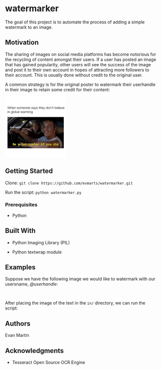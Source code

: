 # watermarker

The goal of this project is to automate the process of adding a simple watermark to an image.

## Motivation

The sharing of images on social media platforms has become notorious for the recycling of content amongst their users. If a user has posted an image that has gained popularity, other users will see the success of the image and post it to their own account in hopes of attracting more followers to their account. This is usually done without credit to the original user. 

A common strategy is for the original poster to watermark their userhandle in their image to retain some credit for their content:

<img src="./figs/meme_marked.jpg" width="200px" alt="">


## Getting Started

Clone:
```git clone https://github.com/evmarts/watermarker.git```

Run the script:
```python watermarker.py```

### Prerequisites

- Python

## Built With

* Python Imaging Library (PIL)

* Python textwrap module

## Examples

Suppose we have the following image we would like to watermark with our usersname, *@userhandle*:

<img src="./figs/meme_clean.jpg" width="200px" alt=""> 

After placing the image of the text in the ```in/``` directory, we can run the script:


## Authors

Evan Martin

## Acknowledgments

* Tesseract Open Source OCR Engine

